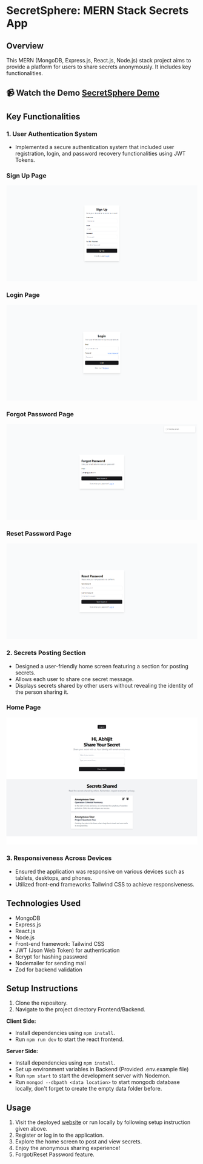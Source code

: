 # SecretSphere: MERN Stack Secrets App

## Overview

This MERN (MongoDB, Express.js, React.js, Node.js) stack project aims to provide a platform for users to share secrets anonymously. It includes key functionalities.

## 📹 Watch the Demo [SecretSphere Demo](https://youtu.be/OM358TpRwMo)

## Key Functionalities

### 1. User Authentication System

- Implemented a secure authentication system that included user registration, login, and password recovery functionalities using JWT Tokens.

### Sign Up Page

![Sign Up](./screens/signup.png)

### Login Page

![Login](./screens/login.png)

### Forgot Password Page

![Forgot Password](./screens/forgot-password.png)

### Reset Password Page

![Reset Password](./screens/reset-password.png)

### 2. Secrets Posting Section

- Designed a user-friendly home screen featuring a section for posting secrets.
- Allows each user to share one secret message.
- Displays secrets shared by other users without revealing the identity of the person sharing it.

### Home Page

![Home](./screens/home.png)

### 3. Responsiveness Across Devices

- Ensured the application was responsive on various devices such as tablets, desktops, and phones.
- Utilized front-end frameworks Tailwind CSS to achieve responsiveness.

## Technologies Used

- MongoDB
- Express.js
- React.js
- Node.js
- Front-end framework: Tailwind CSS
- JWT (Json Web Token) for authentication
- Bcrypt for hashing password
- Nodemailer for sending mail
- Zod for backend validation

## Setup Instructions

1. Clone the repository.
2. Navigate to the project directory Frontend/Backend.

**Client Side:**

- Install dependencies using `npm install`.
- Run `npm run dev` to start the react frontend.

**Server Side:**

- Install dependencies using `npm install`.
- Set up environment variables in Backend (Provided .env.example file)
- Run `npm start` to start the development server with Nodemon.
- Run `mongod --dbpath <data location>` to start mongodb database locally, don't forget to create the empty data folder before.

## Usage

1. Visit the deployed [website](https://affworld-assignment-1.onrender.com/) or run locally by following setup instruction given above.
2. Register or log in to the application.
3. Explore the home screen to post and view secrets.
4. Enjoy the anonymous sharing experience!
5. Forgot/Reset Password feature.
